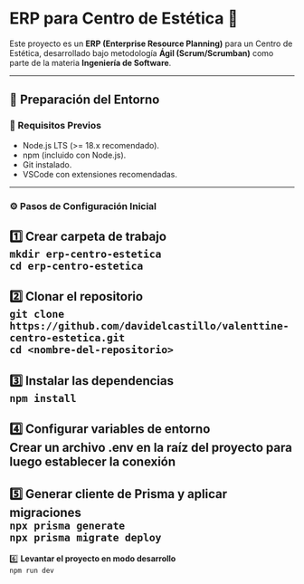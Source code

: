 # ERP para Centro de Estética 💅

Este proyecto es un **ERP (Enterprise Resource Planning)** para un Centro de Estética, desarrollado bajo metodología **Ágil (Scrum/Scrumban)** como parte de la materia **Ingeniería de Software**.
<hr>

## 🚀 Preparación del Entorno

### 🔑 Requisitos Previos
- Node.js LTS (>= 18.x recomendado).  
- npm (incluido con Node.js).  
- Git instalado.  
- VSCode con extensiones recomendadas.  

<hr>

### ⚙️ Pasos de Configuración Inicial

1️⃣ **Crear carpeta de trabajo**
 <br>
   `mkdir erp-centro-estetica`
    <br>
   `cd erp-centro-estetica`
   <br>
---
2️⃣ **Clonar el repositorio**
 <br>
  `git clone https://github.com/davidelcastillo/valenttine-centro-estetica.git`
   <br>
  `cd <nombre-del-repositorio>`
 <br>
---
3️⃣ **Instalar las dependencias**
   <br>
  `npm install`
   <br>
---
4️⃣ **Configurar variables de entorno**
   <br>
  Crear un archivo .env en la raíz del proyecto para luego establecer la conexión
   <br>
---
5️⃣ **Generar cliente de Prisma y aplicar migraciones**
   <br>
  `npx prisma generate`
   <br>
  `npx prisma migrate deploy`
   <br>
---
6️⃣ **Levantar el proyecto en modo desarrollo**
 <br>
  `npm run dev`






